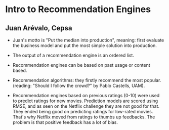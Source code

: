 # Intro to Recommendation Engines
## Juan Arévalo, Cepsa

* Juan's motto is "Put the median into production", meaning: first evaluate the business model and put the most simple solution into production.

* The output of a recommendation engine is an ordered list.

* Recommendation engines can be based on past usage or content based.

* Recommendation algorithms: they firstly recommend the most popular. (reading: "Should I follow the crowd?" by Pablo Castells, UAM).

* Recommendation engines based on previous ratings (0-10) were used to predict ratings for new movies. Prediction models are scored using RMSE, and as seen on the Netflix challenge they are not good for that. They ended being good on predicting ratings for low-rated movies. That's why Netflix moved from ratings to thumbs up feedbacks. The problem is that positive feedback has a lot of bias.




